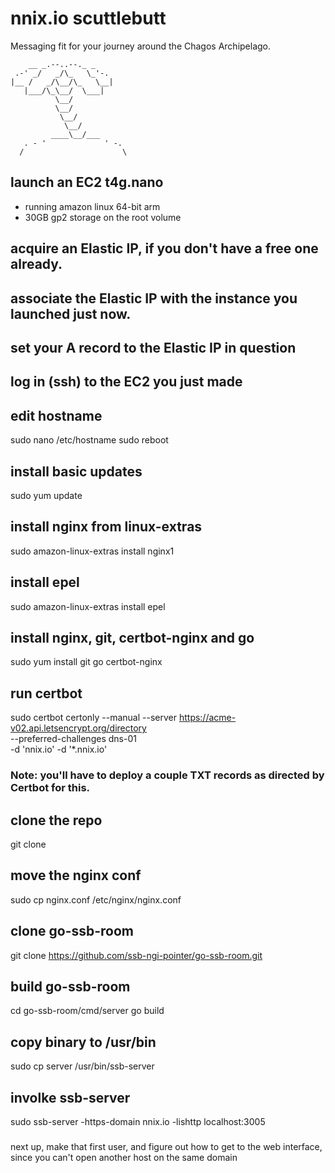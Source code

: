# nnix.io scuttlebutt

Messaging fit for your journey around the Chagos Archipelago.

        __ _.--..--._ _
     .-' _/   _/\_   \_'-.
    |__ /   _/\__/\_   \__|
       |___/\_\__/  \___|
              \__/
              \__/
               \__/
                \__/
             ____\__/___
       . - '             ' -.
      /                      \

## launch an EC2 t4g.nano
- running amazon linux 64-bit arm
- 30GB gp2 storage on the root volume

## acquire an Elastic IP, if you don't have a free one already.

## associate the Elastic IP with the instance you launched just now.

## set your A record to the Elastic IP in question

## log in (ssh) to the EC2 you just made

## edit hostname
sudo nano /etc/hostname
sudo reboot

## install basic updates
sudo yum update

## install nginx from linux-extras
sudo amazon-linux-extras install nginx1

## install epel
sudo amazon-linux-extras install epel

## install nginx, git, certbot-nginx and go
sudo yum install git go certbot-nginx

## run certbot
sudo certbot certonly --manual --server https://acme-v02.api.letsencrypt.org/directory \
  --preferred-challenges dns-01 \
  -d 'nnix.io' -d '*.nnix.io'

### Note: you'll have to deploy a couple TXT records as directed by Certbot for this.

## clone the repo
git clone 

## move the nginx conf
sudo cp nginx.conf /etc/nginx/nginx.conf

## clone go-ssb-room
git clone https://github.com/ssb-ngi-pointer/go-ssb-room.git

## build go-ssb-room
cd go-ssb-room/cmd/server
go build

## copy binary to /usr/bin
sudo cp server /usr/bin/ssb-server

## involke ssb-server
sudo ssb-server -https-domain nnix.io -lishttp localhost:3005

###
next up, make that first user, and figure out how to get to the web interface, since you can't open another host on the same domain
###

